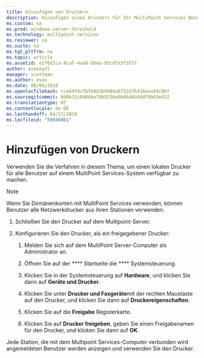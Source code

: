 ```yaml
---
title: Hinzufügen von Druckern
description: Hinzufügen eines Druckers für Ihr MultiPoint Services-Benutzer.
ms.custom: na
ms.prod: windows-server-threshold
ms.technology: multipoint-services
ms.reviewer: na
ms.suite: na
ms.tgt_pltfrm: na
ms.topic: article
ms.assetid: e1f6d3ca-8caf-4aa0-b0ea-93cdfd3f3f37
author: evaseydl
manager: scottman
ms.author: evas
ms.date: 08/04/2016
ms.openlocfilehash: cce64f8cfbfb9d3b9984a0732d76418eea9dc9bf
ms.sourcegitcommit: 0d0b32c8986ba7db9536e0b8648d4ddf9b03e452
ms.translationtype: HT
ms.contentlocale: de-DE
ms.lasthandoff: 04/17/2019
ms.locfileid: "59846061"
---
```

# <a name="add-printers"></a>Hinzufügen von Druckern
Verwenden Sie die Verfahren in diesem Thema, um einen lokalen Drucker für alle Benutzer auf einem MultiPoint Services-System verfügbar zu machen.  
  
> [!NOTE]  
> Wenn Sie Domänenkonten mit MultiPoint Services verwenden, können Benutzer alle Netzwerkdrucker aus ihren Stationen verwenden.  
  
1.  Schließen Sie den Drucker auf dem Multipoint-Server.  
  
2.  Konfigurieren Sie den Drucker, als ein freigegebener Drucker:  
  
    1.  Melden Sie sich auf dem MultiPoint Server-Computer als Administrator an.  
  
    2.  Öffnen Sie auf der **** Startseite die **** Systemsteuerung.  
  
    3.  Klicken Sie in der Systemsteuerung auf **Hardware**, und klicken Sie dann auf **Geräte und Drucker**.  
  
    4.  Klicken Sie unter **Drucker und Faxgeräte**mit der rechten Maustaste auf den Drucker, und klicken Sie dann auf **Druckereigenschaften**.  
  
    5.  Klicken Sie auf die **Freigabe** Registerkarte.  
  
    6.  Klicken Sie auf **Drucker freigeben**, geben Sie einen Freigabenamen für den Drucker, und klicken Sie dann auf **OK**.  
  
Jede Station, die mit dem Multipoint Services-Computer verbunden wird angemeldeten Benutzer werden anzeigen und verwenden Sie den Drucker. 